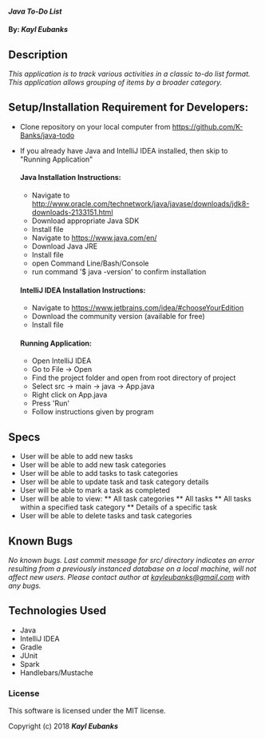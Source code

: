 #### _Java To-Do List_

#### By: _**Kayl Eubanks**_

## Description

_This application is to track various activities in a classic to-do list format. This application allows grouping of items by a broader category._

## Setup/Installation Requirement for Developers:

* Clone repository on your local computer from https://github.com/K-Banks/java-todo 
* If you already have Java and IntelliJ IDEA installed, then skip to "Running Application"

  #### Java Installation Instructions:
  * Navigate to http://www.oracle.com/technetwork/java/javase/downloads/jdk8-downloads-2133151.html
  * Download appropriate Java SDK
  * Install file
  * Navigate to https://www.java.com/en/
  * Download Java JRE
  * Install file
  * open Command Line/Bash/Console
  * run command '$ java -version' to confirm installation

  #### IntelliJ IDEA Installation Instructions:
  * Navigate to https://www.jetbrains.com/idea/#chooseYourEdition
  * Download the community version (available for free)
  * Install file

  #### Running Application:
  * Open IntelliJ IDEA
  * Go to File -> Open
  * Find the project folder and open from root directory of project
  * Select src -> main -> java -> App.java
  * Right click on App.java
  * Press 'Run'
  * Follow instructions given by program

## Specs
 * User will be able to add new tasks
 * User will be able to add new task categories
 * User will be able to add tasks to task categories
 * User will be able to update task and task category details
 * User will be able to mark a task as completed
 * User will be able to view:
    ** All task categories
    ** All tasks
    ** All tasks within a specified task category
    ** Details of a specific task
 * User will be able to delete tasks and task categories

## Known Bugs

_No known bugs. Last commit message for src/ directory indicates an error resulting from a previously instanced database on a local machine, will not affect new users._
_Please contact author at kayleubanks@gmail.com with any bugs._

## Technologies Used

 * Java
 * IntelliJ IDEA
 * Gradle
 * JUnit
 * Spark
 * Handlebars/Mustache

### License

This software is licensed under the MIT license.

Copyright (c) 2018 ****_Kayl Eubanks_****
